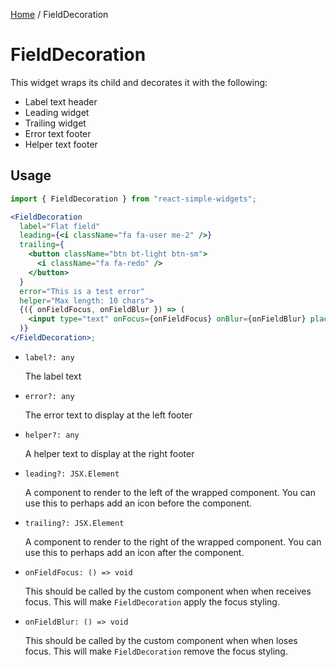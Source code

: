 [Home](../../../README.md) / FieldDecoration

# FieldDecoration

This widget wraps its child and decorates it with the following:

- Label text header
- Leading widget
- Trailing widget
- Error text footer
- Helper text footer

## Usage

```jsx
import { FieldDecoration } from "react-simple-widgets";

<FieldDecoration
  label="Flat field"
  leading={<i className="fa fa-user me-2" />}
  trailing={
    <button className="btn bt-light btn-sm">
      <i className="fa fa-redo" />
    </button>
  }
  error="This is a test error"
  helper="Max length: 10 chars">
  {({ onFieldFocus, onFieldBlur }) => (
    <input type="text" onFocus={onFieldFocus} onBlur={onFieldBlur} placeholder="Enter name here" />
  )}
</FieldDecoration>;
```

- `label?: any`

  The label text

- `error?: any`

  The error text to display at the left footer

- `helper?: any`

  A helper text to display at the right footer

- `leading?: JSX.Element`

  A component to render to the left of the wrapped component. You can use this to perhaps add an icon before the component.

- `trailing?: JSX.Element`

  A component to render to the right of the wrapped component. You can use this to perhaps add an icon after the component.

- `onFieldFocus: () => void`

  This should be called by the custom component when when receives focus. This will make `FieldDecoration` apply the focus styling.

- `onFieldBlur: () => void`

  This should be called by the custom component when when loses focus. This will make `FieldDecoration` remove the focus styling.
